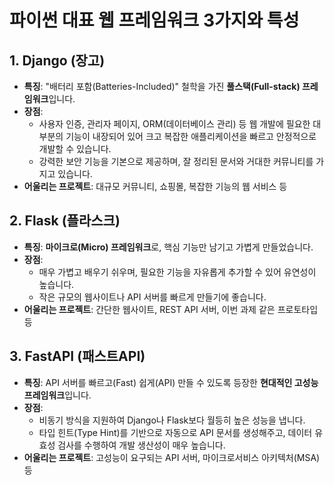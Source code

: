 # 파이썬 대표 웹 프레임워크 3가지와 특성

## 1. Django (장고)

- **특징**: "배터리 포함(Batteries-Included)" 철학을 가진 **풀스택(Full-stack) 프레임워크**입니다.
- **장점**:
    - 사용자 인증, 관리자 페이지, ORM(데이터베이스 관리) 등 웹 개발에 필요한 대부분의 기능이 내장되어 있어 크고 복잡한 애플리케이션을 빠르고 안정적으로 개발할 수 있습니다.
    - 강력한 보안 기능을 기본으로 제공하며, 잘 정리된 문서와 거대한 커뮤니티를 가지고 있습니다.
- **어울리는 프로젝트**: 대규모 커뮤니티, 쇼핑몰, 복잡한 기능의 웹 서비스 등

## 2. Flask (플라스크)

- **특징**: **마이크로(Micro) 프레임워크**로, 핵심 기능만 남기고 가볍게 만들었습니다.
- **장점**:
    - 매우 가볍고 배우기 쉬우며, 필요한 기능을 자유롭게 추가할 수 있어 유연성이 높습니다.
    - 작은 규모의 웹사이트나 API 서버를 빠르게 만들기에 좋습니다.
- **어울리는 프로젝트**: 간단한 웹사이트, REST API 서버, 이번 과제 같은 프로토타입 등

## 3. FastAPI (패스트API)

- **특징**: API 서버를 빠르고(Fast) 쉽게(API) 만들 수 있도록 등장한 **현대적인 고성능 프레임워크**입니다.
- **장점**:
    - 비동기 방식을 지원하여 Django나 Flask보다 월등히 높은 성능을 냅니다.
    - 타입 힌트(Type Hint)를 기반으로 자동으로 API 문서를 생성해주고, 데이터 유효성 검사를 수행하여 개발 생산성이 매우 높습니다.
- **어울리는 프로젝트**: 고성능이 요구되는 API 서버, 마이크로서비스 아키텍처(MSA) 등